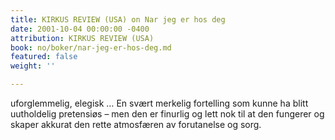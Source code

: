 ```yaml
---
title: KIRKUS REVIEW (USA) on Nar jeg er hos deg
date: 2001-10-04 00:00:00 -0400
attribution: KIRKUS REVIEW (USA)
book: no/boker/nar-jeg-er-hos-deg.md
featured: false
weight: ''

---
```

uforglemmelig, elegisk … En svært merkelig fortelling som kunne ha blitt uutholdelig pretensiøs – men den er finurlig og lett nok til at den fungerer og skaper akkurat den rette atmosfæren av forutanelse og sorg.